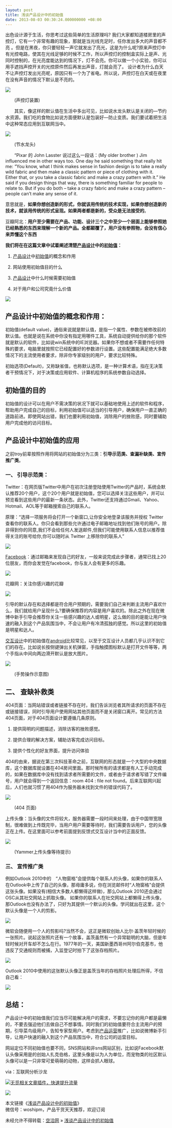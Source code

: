 ```yaml
---
layout: post
title: 浅谈产品设计中的初始值
date: 2013-08-03 00:30:24.000000000 +08:00
---
```


出色设计源于生活，你思考过这些简单的生活原理吗? 我们大家都知道楼房里的声控灯，它有一个非常有趣的现象，那就是当光线充足时，任你发出多大的声音都不亮 。但是在黑夜，你只要轻轻一声它就发出了亮光，这是为什么呢?原来声控灯中有光控电路，使其在光线足够的时候不工作，所以声控灯的控制盒实际上是声、光同时控制的，在光亮度能达到的情况下，灯不会亮。你可以做一个小实验，你可以用手遮挡声控开关的光控原件然后再发出声音，灯就会亮了。 设计者为什么白天不让声控灯发出光亮呢，原因只有一个为了省电。所以说，声控灯在白天或在夜里在没有声音的情况下默认是不亮的。

![](http://www.woshipm.com/wp-content/uploads/2013/08/2f488005b79936f9d29b7a466da3591a.jpg)

　　(声控灯装置)

　　其实，像这样的默认值在生活中多出可见，比如说水龙头默认是关闭的—节约水资源。我们吃的食物比如说方面便默认是包装好—防止变质。我们要试着把生活中这种常态应用到互联网当中。

![](http://www.woshipm.com/wp-content/uploads/2013/08/3a931bd11f23092eb7395831cb31dba5.jpg)

　　(节水龙头)

　　“Pixar 的 John Lasster 说过这么一段话：(My older brother ) Jim influenced me in other ways too. One day he said something that really hit me: “You know, what I think makes sense in fashion design is to take a really wild fabric and then make a classic pattern or piece of clothing with it. Either that, or you take a classic fabric and make a crazy pattern with it.” He said if you design things that way, there is something familiar for people to relate to. But if you do both – take a crazy fabric and make a crazy pattern – people can’t make any sense of it.

意思就是，**如果你想创造新的形式，你就该用传统的技术实现，如果你想创造新的技术，就该用传统的形式呈现。如果两者都是新的，受众是无法接受的**。

豆瓣阿北：**用户至少需要在产品、功能、设计三个之中至少一个层面上能够参照她已经熟悉的东西来理解一个新的产品。全都颠覆了，用户没有参照物，会没有信心来弄懂这个东西**

**我们将在在这篇文章中试着阐述清楚<span class="wp_keywordlink_affiliate">[产品设计](http://www.woshipm.com/tag/%E4%BA%A7%E5%93%81%E8%AE%BE%E8%AE%A1 "产品设计")</span>中的<span class="wp_keywordlink_affiliate">[初始值](http://www.woshipm.com/tag/%E5%88%9D%E5%A7%8B%E5%80%BC "查看 初始值 中的全部文章")</span>：**

1. <span class="wp_keywordlink_affiliate">[产品设计](http://www.woshipm.com/tag/%E4%BA%A7%E5%93%81%E8%AE%BE%E8%AE%A1 "查看 产品设计 中的全部文章")</span>中<span class="wp_keywordlink_affiliate">[初始值](http://www.woshipm.com/tag/%E5%88%9D%E5%A7%8B%E5%80%BC "查看 初始值 中的全部文章")</span>的概念和作用

2. 网站使用初始值目的什么

3. <span class="wp_keywordlink_affiliate">[产品设计](http://www.woshipm.com/tag/%E4%BA%A7%E5%93%81%E8%AE%BE%E8%AE%A1 "查看 产品设计 中的全部文章")</span>中什么时候需要初始值

4. 对于用户和公司究竟什么价值

![](http://www.woshipm.com/wp-content/uploads/2013/08/49a0843d41f5fb93446361642ecb9cb2.jpg)


## **产品设计中初始值的概念和作用：**

初始值(default value)，通俗来说就是默认值，是指一个属性、参数在被修改前的默认值。也就是说在系统中你没有指定用哪件工具，系统自动提供给你的那个软件就是默认的软件，比如说win系统中的IE浏览器。如果你不想或者不需要作任何特殊的要求，电脑里就按照它已经配置好的参数进行设置。这些配置能满足绝大多数情况下的主流使用者要求，除非你专家级别的用户，要求比较特殊。

初始选项(Default)，又称缺省值，也称默认选项，是一种计算术语，指在无决策者干预情况下，对于决策或应用软件、计算机程序的系统参数自动选择。


## **初始值的目的**

初始值的设计可以在用户不需决策的状况下就可以基础地使用上述的软件和程序，帮助用户完成自己的目标，利用初始值可以适当的引导用户，确保用户一直正确的道路前进。即使网站出错，我们也要利用初始值，消除用户的挫败感，同时要辅助用户完成他的访问目标。


## **产品设计中初始值的应用**

之前troy前辈按照作用将网站的初始值分为三类：**引导示范类、查漏补缺类、宣传推广类**。

### **一、 引导示范类：**

Twitter：在网页版Twitter中用户在初次注册登陆使用Twitter的产品时，系统会默认推荐20个用户，这个20个用户就是初始值，您可以选择关注这些用户，并可以预览看到这些用户的最新一条状态。此外，Twitter还支持通过Gmail、Yahoo、Hotmail、AOL等于邮箱搜索自己的联系人。

原理：“选择一项服务将会打开一个新窗口,让你安全地登录该服务并授权 Twitter 查看你的联系人。你只会看到那些允许通过电子邮箱地址找到他们账号的用户。除非得到你的同意,我们不会给任何人发送邮件,但我们可能使用联系人信息以推荐值得关注的账号给你,你可以随时从 Twitter 上移除你的联系人”

![](http://www.woshipm.com/wp-content/uploads/2013/08/75e6232cbec8b17342d42866d5df1ba0.jpg)

<span class="wp_keywordlink_affiliate">[Facebook](http://www.woshipm.com/tag/facebook "Facebook")</span>：通过邮箱来发现自己的好友，一般来说完成此步骤者，通常已找上20位朋友，而你会发觉在facebook，你与友人会有更多的乐趣。

![](http://www.woshipm.com/wp-content/uploads/2013/08/df4d6b78334556734e6b099eac2cd490.jpg)

花瓣网：关注你感兴趣的花瓣

![](http://www.woshipm.com/wp-content/uploads/2013/08/9ad24132b67d5f552644d7d5dd1d306a.jpg)

引导的默认存在和选择都是符合用户预期的，需要我们自己来判断主流用户喜欢什么，我们就给用户呈现什么?要确保推荐的内容是用户喜欢的。除此之外在现在微博中新手引导会推荐你关注一些感兴趣的达人或明星，这么做的目的是能让用户快速的融入到这个产品氛围当中，不会让用户有冷清孤独的感觉。所以这里的初始值是明星和达人。

<span class="wp_keywordlink_affiliate">[交互设计](http://www.woshipm.com/tag/%E4%BA%A4%E4%BA%92%E8%AE%BE%E8%AE%A1 "交互设计")</span>中的初始值在<span class="wp_keywordlink_affiliate">[android](http://www.woshipm.com/tag/android "android")</span>比较常见，以至于交互设计人员都几乎认识不到它们的存在。比如说长按侧键弹出关机弹窗，手指触摸图标默认是打开文件等等，两个手指从中间向两边滑开默认是放大图片。

![](http://www.woshipm.com/wp-content/uploads/2013/08/d6f6c66fc592a5158189b722b74e0ae6.jpg)

　　(手势操作示意图)


## **二、 查缺补救类**

404页面：当网站错误或者链接不存在时，我们告诉浏览者其所请求的页面不存在或链接错误，同时引导用户使用网站其他页面而不是关闭窗口离开。常见的方法404页面，对于404页面设计要遵循几条原则。

1. 提供简明的问题描述，消除访客的挫败感觉。

2. 提供合理的解决方案，辅助访客完成访问目标。

3. 提供个性化的好友界面，提升访问体验

404的由来，据说在第三次科技革命之前，互联网的形态就是一个大型的中央数据库，这个数据库就设置在404房间里面。那时候所有的请求都是有人工手动完成的，如果在数据库中没有找到请求者所需要的文件，或者由于请求者写错了文件编号，用户就会得到一个返回信息：room 404 : file not found。后来互联网兴起后，人们也就习惯了用404作为服务器未找到文件的错误代码了。

![](http://www.woshipm.com/wp-content/uploads/2013/08/b5cb20a64bfe48095f185f6178fbbebe.jpg)

　　(404 页面)

上传头像：当头像的文件将较大，服务器需要一段时间来处理，由于中国带宽限制，很难做到上传既完毕，当用户用户需要等待时，我们需要告诉用户，您的头像正在上传。在这里面可以参考前面提到反馈式交互设计当中的正面反馈。

![](http://www.woshipm.com/wp-content/uploads/2013/08/9890cb5877253ea209f26fda274df578.jpg)

　　(Yammer上传头像等待提示)

### **三、 宣传推广类**

例如Outlook 2010中的　“人物窗格”会提供每个联系人的头像，如果你的联系人在Outlook中上传了自己的头像，那毋庸多说，你在浏览邮件时“人物窗格”会提供这张头像。如果没有(相信大多数人都懒得这样做)，那么Outlook 2010还会通过OSC从其社交网站上抓取头像。 如果你的联系人在社交网站上都懒得上传头像，那Outlook也没有办法了，只好为其提供一个默认的头像。学问就出在这里，这个默认头像是一个人的剪影。

![](http://www.woshipm.com/wp-content/uploads/2013/08/d61f8847f91d02345793d294dcf7a08c.jpg)

微软会随便用一个人的剪影吗?当然不会，这正是微软创始人比尔·盖茨年轻时候的一张照片。说起这张照片还有一个故事，盖茨虽然有一个异常聪明的大脑，但是年轻时候对开车却不怎么在行。1977年的一天，美国新墨西哥州阿尔伯克基市，他违反了交通规则而被捕，入监登记时拍下了这张存档照片。

![](http://www.woshipm.com/wp-content/uploads/2013/08/23698d64a7e36903530bb95176f48124.jpg)

Outlook 2010中使用的这张默认头像正是盖茨当年的存档照片处理后所得，不信自己看：

![](http://www.woshipm.com/wp-content/uploads/2013/08/68409f0cc2273bce9663b62197aa4c84.jpg)


## **总结：**

产品设计中的初始值我们应当尽可能解决用户的需求，不要忘记你的用户都是最懒的，不要去强迫他们去做自己不想事情。同时我们的初始值要符合主流用户的预期，引导菜鸟级用户，告知专家型用户。考虑到<span class="wp_keywordlink_affiliate">[产品运营](http://www.woshipm.com/tag/%E4%BA%A7%E5%93%81%E8%BF%90%E8%90%A5 "产品运营")</span>推广，比如说微博新手引导，让用户快速的融入到这个产品氛围当中，符合公司的运营目标。

网站定位不同初始值也要不同，SNS网站和非sns网站区别，比如说Facebook默认头像采用是的创始人扎克伯格，这里头像是以为人为单位，而宠物类的社区默认头像可以是一只非常可爱萌萌的动物，这样会抓人眼球。

via：互联网分析沙龙

[![无觅相关文章插件，快速提升流量](http://static.wumii.cn/images/pixel.png)](http://www.woshipm.com/?feed-stats-url=aHR0cDovL3d3dy53dW1paS5jb20vd2lkZ2V0L3JlbGF0ZWRJdGVtcw==)

![](http://www.woshipm.com/?feed-stats-post-id=36847)

本文链接《[浅谈产品设计中的初始值](http://www.woshipm.com/pd/36847.html "浅谈产品设计中的初始值")》  
微信号：woshipm，产品干货天天推荐，欢迎订阅

未经允许不得转载：[空洽网](http://kongqia.com) » [浅谈产品设计中的初始值](http://kongqia.com/17559.html)


